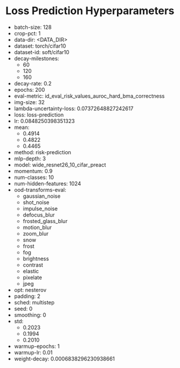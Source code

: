 # Loss Prediction Hyperparameters

- batch-size: 128
- crop-pct: 1
- data-dir: <DATA_DIR>
- dataset: torch/cifar10
- dataset-id: soft/cifar10
- decay-milestones: 
  - 60
  - 120
  - 160
- decay-rate: 0.2
- epochs: 200
- eval-metric: id_eval_risk_values_auroc_hard_bma_correctness
- img-size: 32
- lambda-uncertainty-loss: 0.07372648827242617
- loss: loss-prediction
- lr: 0.0848250398351323
- mean: 
  - 0.4914
  - 0.4822
  - 0.4465
- method: risk-prediction
- mlp-depth: 3
- model: wide_resnet26_10_cifar_preact
- momentum: 0.9
- num-classes: 10
- num-hidden-features: 1024
- ood-transforms-eval: 
  - gaussian_noise
  - shot_noise
  - impulse_noise
  - defocus_blur
  - frosted_glass_blur
  - motion_blur
  - zoom_blur
  - snow
  - frost
  - fog
  - brightness
  - contrast
  - elastic
  - pixelate
  - jpeg
- opt: nesterov
- padding: 2
- sched: multistep
- seed: 0
- smoothing: 0
- std: 
  - 0.2023
  - 0.1994
  - 0.2010
- warmup-epochs: 1
- warmup-lr: 0.01
- weight-decay: 0.0006838296230938661
